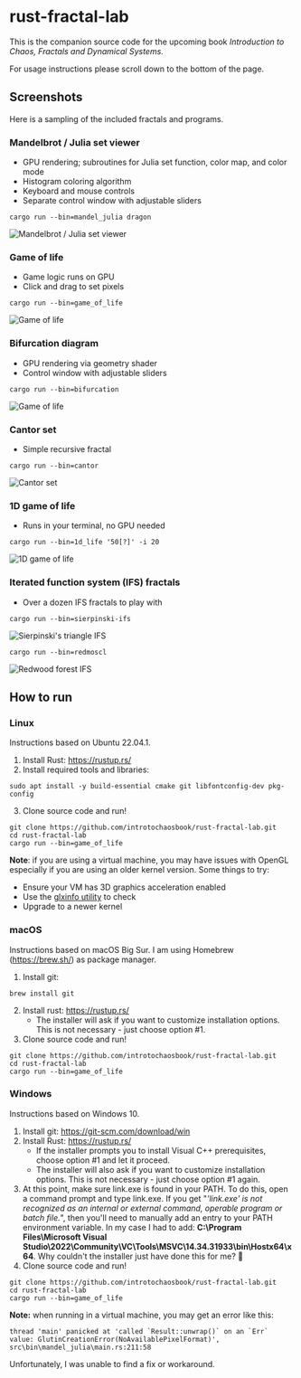 # rust-fractal-lab

This is the companion source code for the upcoming book *Introduction to Chaos, Fractals and Dynamical Systems*.

For usage instructions please scroll down to the bottom of the page.

## Screenshots

Here is a sampling of the included fractals and programs.  

### Mandelbrot / Julia set viewer
* GPU rendering; subroutines for Julia set function, color map, and color mode
* Histogram coloring algorithm
* Keyboard and mouse controls
* Separate control window with adjustable sliders
```shell
cargo run --bin=mandel_julia dragon
```
![Mandelbrot / Julia set viewer](images/julia-dragon.gif)

### Game of life
* Game logic runs on GPU
* Click and drag to set pixels
```shell
cargo run --bin=game_of_life
```
![Game of life](images/gol.gif)

### Bifurcation diagram
* GPU rendering via geometry shader
* Control window with adjustable sliders
```shell
cargo run --bin=bifurcation
```
![Game of life](images/bifurcation.gif)

### Cantor set
* Simple recursive fractal
```shell
cargo run --bin=cantor
```
![Cantor set](images/cantor.png)

### 1D game of life
* Runs in your terminal, no GPU needed
```shell
cargo run --bin=1d_life '50[?]' -i 20
```
![1D game of life](images/1d_life.png)

### Iterated function system (IFS) fractals
* Over a dozen IFS fractals to play with
```shell
cargo run --bin=sierpinski-ifs
```
![Sierpinski's triangle IFS](images/sierpinski.png)

```shell
cargo run --bin=redmoscl
```
![Redwood forest IFS](images/redmoscl.png)

## How to run

### Linux

Instructions based on Ubuntu 22.04.1.

1. Install Rust: https://rustup.rs/
2. Install required tools and libraries:
```shell
sudo apt install -y build-essential cmake git libfontconfig-dev pkg-config
```

3. Clone source code and run!

```shell
git clone https://github.com/introtochaosbook/rust-fractal-lab.git
cd rust-fractal-lab
cargo run --bin=game_of_life
```

**Note**: if you are using a virtual machine, you may have issues with OpenGL especially if you are using an older kernel version. Some things to try:
* Ensure your VM has 3D graphics acceleration enabled
* Use the [glxinfo utility](https://manpages.ubuntu.com/manpages/bionic/man1/glxinfo.1.html) to check 
* Upgrade to a newer kernel

### macOS

Instructions based on macOS Big Sur. I am using Homebrew (https://brew.sh/) as package manager.

1. Install git:
```shell
brew install git
```

2. Install rust: https://rustup.rs/
   - The installer will ask if you want to customize installation options. This is not necessary - just choose option #1.
3. Clone source code and run!

```shell
git clone https://github.com/introtochaosbook/rust-fractal-lab.git
cd rust-fractal-lab
cargo run --bin=game_of_life
```

### Windows

Instructions based on Windows 10.

1. Install git: https://git-scm.com/download/win
2. Install Rust: https://rustup.rs/
   - If the installer prompts you to install Visual C++ prerequisites, choose option #1 and let it proceed. 
   - The installer will also ask if you want to customize installation options. This is not necessary - just choose option #1 again.
3. At this point, make sure link.exe is found in your PATH. To do this, open a command prompt and type link.exe. If you get "*'link.exe' is not recognized as an internal or external command, operable program or batch file.*", then you'll need to manually add an entry to your PATH environment variable. In my case I had to add:
**C:\Program Files\Microsoft Visual Studio\2022\Community\VC\Tools\MSVC\14.34.31933\bin\Hostx64\x64**. Why couldn't the installer just have done this for me? :shrug:
4. Clone source code and run!

```shell
git clone https://github.com/introtochaosbook/rust-fractal-lab.git
cd rust-fractal-lab
cargo run --bin=game_of_life
```

**Note:** when running in a virtual machine, you may get an error like this:

```
thread 'main' panicked at 'called `Result::unwrap()` on an `Err` value: GlutinCreationError(NoAvailablePixelFormat)', src\bin\mandel_julia\main.rs:211:58
```

Unfortunately, I was unable to find a fix or workaround.
